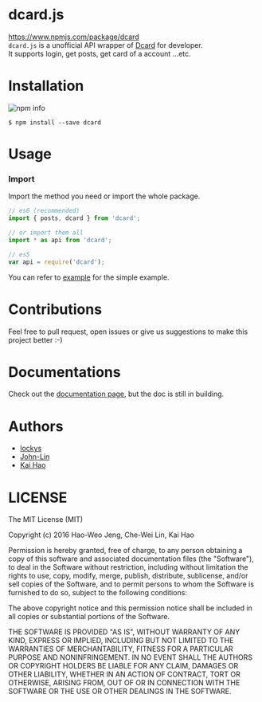 dcard.js
==
https://www.npmjs.com/package/dcard  
`dcard.js` is a unofficial API wrapper of [Dcard](https://www.dcard.tw) for developer.  
It supports login, get posts, get card of a account ...etc.

Installation
==
![npm info](https://nodei.co/npm/dcard.png?downloads=true)  

```
$ npm install --save dcard
```

Usage
==
### Import
Import the method you need or import the whole package.
```js
// es6 (recommended)
import { posts, dcard } from 'dcard';

// or import them all
import * as api from 'dcard';

// es5
var api = require('dcard');
```
You can refer to [example](/example) for the simple example.

Contributions
==
Feel free to pull request, open issues or give us suggestions to make this project better :-)

Documentations
==
Check out the [documentation page](/doc), but the doc is still in building.

Authors
==
- [lockys](https://github.com/lockys)  
- [John-Lin](https://github.com/John-Lin)
- [Kai Hao](https://github.com/kevin940726)

LICENSE
==
The MIT License (MIT)

Copyright (c) 2016 Hao-Weo Jeng, Che-Wei Lin, Kai Hao

Permission is hereby granted, free of charge, to any person obtaining a copy
of this software and associated documentation files (the "Software"), to deal
in the Software without restriction, including without limitation the rights
to use, copy, modify, merge, publish, distribute, sublicense, and/or sell
copies of the Software, and to permit persons to whom the Software is
furnished to do so, subject to the following conditions:

The above copyright notice and this permission notice shall be included in all
copies or substantial portions of the Software.

THE SOFTWARE IS PROVIDED "AS IS", WITHOUT WARRANTY OF ANY KIND, EXPRESS OR
IMPLIED, INCLUDING BUT NOT LIMITED TO THE WARRANTIES OF MERCHANTABILITY,
FITNESS FOR A PARTICULAR PURPOSE AND NONINFRINGEMENT. IN NO EVENT SHALL THE
AUTHORS OR COPYRIGHT HOLDERS BE LIABLE FOR ANY CLAIM, DAMAGES OR OTHER
LIABILITY, WHETHER IN AN ACTION OF CONTRACT, TORT OR OTHERWISE, ARISING FROM,
OUT OF OR IN CONNECTION WITH THE SOFTWARE OR THE USE OR OTHER DEALINGS IN THE
SOFTWARE.
